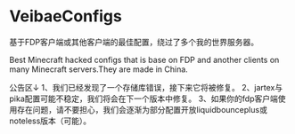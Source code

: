 # VeibaeConfigs
基于FDP客户端或其他客户端的最佳配置，绕过了多个我的世界服务器。

Best Minecraft hacked configs that is base on FDP and another clients on many Minecraft servers.They are made in China.

公告区↓
1、我们已经发现了一个存储库错误，接下来它将被修复。
2、jartex与pika配置可能不稳定，我们将会在下一个版本中修复。
3、如果你的fdp客户端使用存在问题，请不要担心，我们会逐渐为部分配置开放liquidbounceplus或noteless版本（可能）。
